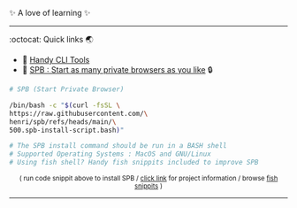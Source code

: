 ✨ A love of learning ✨

---

:octocat: Quick links :earth_asia: 
- :tropical_fish: [Handy CLI Tools](https://gist.github.com/henri/320ed121436c82a1cea0eabaabb1de06)
- :chestnut: [SPB : Start as many private browsers as you like](https://github.com/henri/spb/blob/main/README.md) :lock:
```bash
# SPB (Start Private Browser)

/bin/bash -c "$(curl -fsSL \
https://raw.githubusercontent.com/\
henri/spb/refs/heads/main/\
500.spb-install-script.bash)"

# The SPB install command should be run in a BASH shell
# Supported Operating Systems : MacOS and GNU/Linux
# Using fish shell? Handy fish snippits included to improve SPB
```

<p align="center"> <sup> ( run code snippit above to install SPB / <a href="https://github.com/henri/spb/blob/main/README.md">click link</a> for project information / browse <a href="https://gist.github.com/henri/4f034f04b35c01e089e98350c902bda8">fish snippits</a> ) </sup> </p>


---
<!---
henri/henri is a ✨ special ✨ repository because its `README.md` (this file) appears on your GitHub profile.
You can click the Preview link to take a look at your changes.
--->
